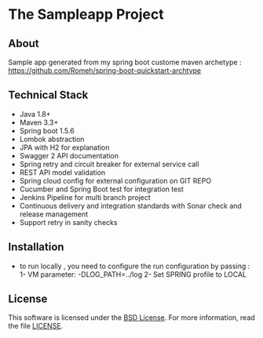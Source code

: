 # The Sampleapp Project

## About

Sample app generated from my spring boot custome maven archetype : https://github.com/Romeh/spring-boot-quickstart-archtype

## Technical Stack

- Java 1.8+
- Maven 3.3+
- Spring boot 1.5.6
- Lombok abstraction
- JPA with H2 for explanation
- Swagger 2 API documentation
- Spring retry and circuit breaker for external service call
- REST API model validation 
- Spring cloud config for external configuration on GIT REPO
- Cucumber and Spring Boot test for integration test
- Jenkins Pipeline for multi branch project
- Continuous delivery and integration standards with Sonar check and release management
- Support retry in sanity checks  

## Installation

-  to run locally , you need to configure the run configuration by passing :
1- VM parameter: -DLOG_PATH=../log
2- Set SPRING profile to LOCAL 

## License

This software is licensed under the [BSD License][BSD]. For more information, read the file [LICENSE](LICENSE).

[BSD]: https://opensource.org/licenses/BSD-3-Clause
